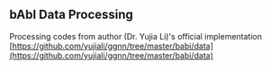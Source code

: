 ## bAbI Data Processing

Processing codes from author (Dr. Yujia Li)'s official implementation [https://github.com/yujiali/ggnn/tree/master/babi/data](https://github.com/yujiali/ggnn/tree/master/babi/data)
